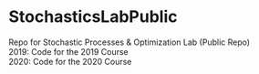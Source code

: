 # StochasticsLabPublic
Repo for Stochastic Processes &amp; Optimization Lab (Public Repo)  
2019: Code for the 2019 Course  
2020: Code for the 2020 Course  
